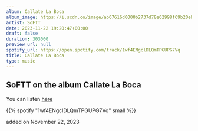 ```yaml
---
album: Callate La Boca
album_image: https://i.scdn.co/image/ab67616d0000b2737d78e62998f69b20eb8d66ec
artist: SoFTT
date: 2023-11-22 19:20:47+00:00
draft: false
duration: 303000
preview_url: null
spotify_url: https://open.spotify.com/track/1wf4ENgclDLQmTPGUPG7Vq
title: Callate La Boca
type: music
---
```



## SoFTT on the album Callate La Boca

You can listen [here](https://open.spotify.com/track/1wf4ENgclDLQmTPGUPG7Vq)

{{% spotify "1wf4ENgclDLQmTPGUPG7Vq" small %}}

added on November 22, 2023